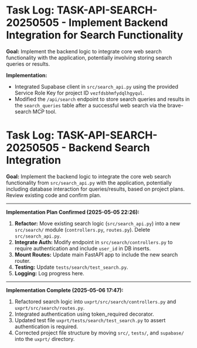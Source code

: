 # Task Log: TASK-API-SEARCH-20250505 - Implement Backend Integration for Search Functionality

**Goal:** Implement the backend logic to integrate core web search functionality with the application, potentially involving storing search queries or results.

**Implementation:**

- Integrated Supabase client in `src/search_api.py` using the provided Service Role Key for project ID `vezfdsbhmfydqlhgyqul`.
- Modified the `/api/search` endpoint to store search queries and results in the `search_queries` table after a successful web search via the brave-search MCP tool.

# Task Log: TASK-API-SEARCH-20250505 - Backend Search Integration

**Goal:** Implement the backend logic to integrate the core web search functionality from `src/search_api.py` with the application, potentially including database interaction for queries/results, based on project plans. Review existing code and confirm plan.

---

**Implementation Plan Confirmed (2025-05-05 22:26):**

1.  **Refactor:** Move existing search logic (`src/search_api.py`) into a new `src/search/` module (`controllers.py`, `routes.py`). Delete `src/search_api.py`.
2.  **Integrate Auth:** Modify endpoint in `src/search/controllers.py` to require authentication and include `user_id` in DB inserts.
3.  **Mount Routes:** Update main FastAPI app to include the new search router.
4.  **Testing:** Update `tests/search/test_search.py`.
5.  **Logging:** Log progress here.

---

**Implementation Complete (2025-05-06 17:47):**

1.  Refactored search logic into `uxprt/src/search/controllers.py` and `uxprt/src/search/routes.py`.
2.  Integrated authentication using token_required decorator.
3.  Updated test file `uxprt/tests/search/test_search.py` to assert authentication is required.
4.  Corrected project file structure by moving `src/`, `tests/`, and `supabase/` into the `uxprt/` directory.
